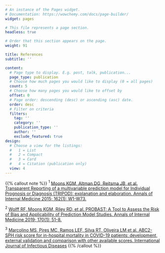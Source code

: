 ```yaml
---
# An instance of the Pages widget.
# Documentation: https://wowchemy.com/docs/page-builder/
widget: pages

# This file represents a page section.
headless: true

# Order that this section appears on the page.
weight: 91

title: References
subtitle: ''

content:
  # Page type to display. E.g. post, talk, publication...
  page_type: publication
  # Choose how much pages you would like to display (0 = all pages)
  count: 5
  # Choose how many pages you would like to offset by
  offset: 0
  # Page order: descending (desc) or ascending (asc) date.
  order: desc
  # Filter on criteria
  filters:
    tag: ''
    category: ''
    publication_type: ''
    author: ''
    exclude_featured: true
design:
  # Choose a view for the listings:
  #   1 = List
  #   2 = Compact
  #   3 = Card
  #   4 = Citation (publication only)
  view: 4
---
```


{{% callout note %}}
$^1$ [Moons KGM, Altman DG, Reitsma JB, et al. Transparent Reporting of a multivariable prediction model for Individual Prognosis or Diagnosis (TRIPOD): explanation and elaboration. Annals of Internal Medicine 2015; 162(1): W1-W73.](https://pubmed.ncbi.nlm.nih.gov/25560730/)  

$^2$ [Wolff RF, Moons KGM, Riley RD, et al. PROBAST: A Tool to Assess the Risk of Bias and Applicability of Prediction Model Studies. Annals of Internal Medicine 2019; 170(1): 51-8.](https://pubmed.ncbi.nlm.nih.gov/30596875/)

$^3$ [Marcolino MS, Pires MC, Ramos LEF, Silva RT, Oliveira LM et al. ABC2-SPH risk score for in-hospital mortality in COVID-19 patients: development, external validation and comparison with other available scores. International Journal of Infectious Diseases](https://www.sciencedirect.com/science/article/pii/S1201971221006056)
{{% /callout %}}
